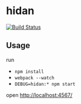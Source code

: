 # hidan

[![Build Status](https://travis-ci.org/121Room/hidan.svg?branch=master)](https://travis-ci.org/121Room/hidan)

## Usage

run

* `npm install`
* `webpack --watch`
* `DEBUG=hidan:* npm start`

open <http://localhost:4567/>
